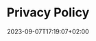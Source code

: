 ---
title: "Privacy Policy"
description: "Discover Bot Studio's privacy policy and gain deeper insights into our practices to ensure your data security and privacy."
summary: ""
date: 2023-09-07T17:19:07+02:00
lastmod: 2023-09-07T17:19:07+02:00
draft: false
type: "legal"
seo:
  title: "Bot Studio - Privacy Policy"
  description: "Discover Bot Studio's privacy policy and gain deeper insights into our practices to ensure your data security and privacy."
  canonical: "https://botstudioo.com"
  noindex: false
---